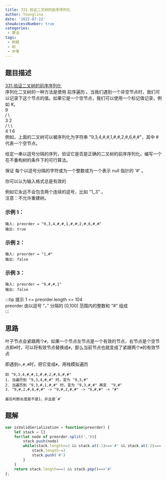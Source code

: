 ```yaml
---
title: 331.验证二叉树的前序序列化
author: Younglina
date: '2022-07-22'
showAccessNumber: true
categories:
 - 算法
tags:
 - 刷题
 - 树
 - 中等
---
```

## 题目描述
[331.验证二叉树的前序序列化](https://leetcode-cn.com/problems/remove-element/)  
序列化二叉树的一种方法是使用 前序遍历 。当我们遇到一个非空节点时，我们可以记录下这个节点的值。如果它是一个空节点，我们可以使用一个标记值记录，例如 #。  
          9  
         / \  
        3   2  
       / \   \  
      4   1   6  
例如，上面的二叉树可以被序列化为字符串 "9,3,4,#,#,1,#,#,2,#,6,#,#"，其中 # 代表一个空节点。  

给定一串以逗号分隔的序列，验证它是否是正确的二叉树的前序序列化。编写一个在不重构树的条件下的可行算法。  

保证 每个以逗号分隔的字符或为一个整数或为一个表示 null 指针的 '#' 。  

你可以认为输入格式总是有效的  

例如它永远不会包含两个连续的逗号，比如 "1,,3" 。  
注意：不允许重建树。  

### 示例 1：
```
输入: preorder = "9,3,4,#,#,1,#,#,2,#,6,#,#"
输出: true
```

### 示例 2：
```
输入: preorder = "1,#"  
输出: false  
```

### 示例 3：
```
输入: preorder = "9,#,#,1"  
输出: false  
```

:::tip 提示
1 <= preorder.length <= 104  
preorder 由以逗号 “，” 分隔的 [0,100] 范围内的整数和 “#” 组成  
:::

## 思路
叶子节点会紧跟两个`#`，如果一个节点左节点是一个有效的节点，右节点是个空节点即`#`时，可以将有效节点替换成`#`，那么当前节点也就变成了紧跟两个`#`的有效节点  

即遇到`n,#,#`时，把它变成`#`，用栈模拟遍历  

```
如 "9,3,4,#,#,1,#,#,2,#,6,#,#"  
1. 当遍历到 "9,3,4,#,#" 时，变为 "9,3,#"
2. 当遍历到 "9,3,#,1,#,#" 时，变为 "9,3,#,#" 再变  "9,#"
3. "9,#,2,#,6,#,#" -> "9,#,2,#,#" -> "9,#,#" -> "#"

最后判断长度是不是1，并且是`#`
```

## 题解
```javascript
var isValidSerialization = function(preorder) {
    let stack = []
    for(let node of preorder.split(',')){
        stack.push(node)
        while(stack.length>=3 && stack.at(-1)==='#' && stack.at(-2)==='#' && stack.at(-3)!=='#'){
            stack.length-=3
            stack.push('#')
        }
    }
    return stack.length===1 && stack.pop()==='#'
};
```